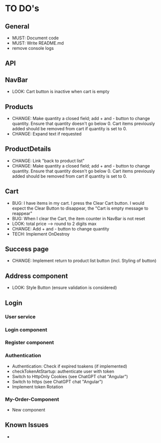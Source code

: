 # TO DO's

## General

- MUST: Document code
- MUST: Write README.md
- remove console logs

## API

## NavBar

- LOOK: Cart button is inactive when cart is empty

## Products

- CHANGE: Make quantity a closed field; add + and - button to change quantity. Ensure that quantity doesn't go below 0. Cart items previously added should be removed from cart if quantity is set to 0.
- CHANGE: Expand text if requested

## ProductDetails

- CHANGE: Link "back to product list"
- CHANGE: Make quantity a closed field; add + and - button to change quantity. Ensure that quantity doesn't go below 0. Cart items previously added should be removed from cart if quantity is set to 0.

## Cart

- BUG: I have items in my cart. I press the Clear Cart button. I would expect the Clear Button to disappear, the "Cart is empty message to reappear"
- BUG: When I clear the Cart, the item counter in NavBar is not reset
- LOOK: total price --> round to 2 digits max
- CHANGE: Add + and - button to change quantity
- TECH: Implement OnDestroy

## Success page

- CHANGE: Implement return to product list button (incl. Styling of button)

## Address component

- LOOK: Style Button (ensure validation is considered)

## Login

### User service

### Login component

### Register component

### Authentication

- Authentication: Check if expired toakens (if implemented)
- checkTokenAtStartup: authenticate user with token
- Switch to HttpOnly Cookies (see ChatGPT chat "Angular")
- Switch to https (see ChatGPT chat "Angular")
- Implement token Rotation

### My-Order-Component

- New component

## Known Issues

-
